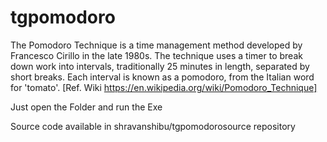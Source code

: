 # tgpomodoro

The Pomodoro Technique is a time management method developed by Francesco Cirillo in the late 1980s. The technique uses a timer to break down work into intervals, traditionally 25 minutes in length, separated by short breaks. Each interval is known as a pomodoro, from the Italian word for 'tomato'. [Ref. Wiki https://en.wikipedia.org/wiki/Pomodoro_Technique]

Just open the Folder and run the Exe

Source code available in shravanshibu/tgpomodorosource repository
